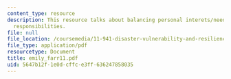```yaml
---
content_type: resource
description: This resource talks about balancing personal interets/needs with social
  responsibilities.
file: null
file_location: /coursemedia/11-941-disaster-vulnerability-and-resilience-spring-2005/5647b12f1e0dcffce3ff636247858035_emily_farr11.pdf
file_type: application/pdf
resourcetype: Document
title: emily_farr11.pdf
uid: 5647b12f-1e0d-cffc-e3ff-636247858035
---
```

